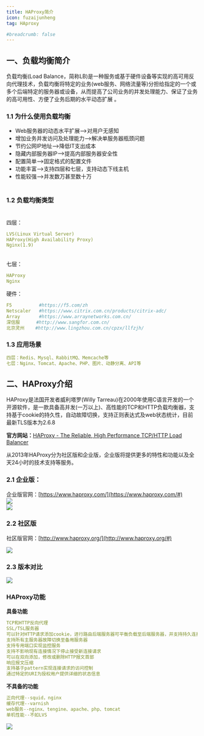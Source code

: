 ```yaml
---
title: HAProxy简介
icon: fuzaijunheng
tag: HAproxy

#breadcrumb: false
---
```


<a name="rwDmz"></a>

## 一、负载均衡简介 <br /> 

负载均衡(Load Balance，简称LB)是一种服务或基于硬件设备等实现的高可用反向代理技术，负载均衡将特定的业务(web服务、网络流量等)分担给指定的一个或多个后端特定的服务器或设备，从而提高了公司业务的并发处理能力、保证了业务的高可用性、方便了业务后期的水平动态扩展 。


<a name="yfLnN"></a>

### 1.1 为什么使用负载均衡 <br /> 

- Web服务器的动态水平扩展-->对用户无感知
- 增加业务并发访问及处理能力-->解决单服务器瓶颈问题
- 节约公网IP地址-->降低IT支出成本
- 隐藏内部服务器IP-->提高内部服务器安全性
- 配置简单-->固定格式的配置文件
- 功能丰富-->支持四层和七层，支持动态下线主机
- 性能较强-->并发数万甚至数十万 <br /> <br /> 
  <a name="EO2f2"></a>

### 1.2 负载均衡类型 <br /><br />

四层： 

```yaml
LVS(Linux Virtual Server)
HAProxy(High Availability Proxy)
Nginx(1.9)
```

<br /> 七层：

```yaml
HAProxy
Nginx
```

硬件：

```yaml
F5          #https://f5.com/zh
Netscaler   #https://www.citrix.com.cn/products/citrix-adc/
Array       #https://www.arraynetworks.com.cn/
深信服      #http://www.sangfor.com.cn/
北京灵州    #http://www.lingzhou.com.cn/cpzx/llfzjh/
```


<a name="PazV4"></a>

### 1.3 应用场景

```yaml
四层：Redis、Mysql、RabbitMQ、Memcache等
七层：Nginx、Tomcat、Apache、PHP、图片、动静分离、API等
```

<a name="AfNXm"></a>

## 二、HAProxy介绍

HAProxy是法国开发者威利塔罗(Willy Tarreau)在2000年使用C语言开发的一个开源软件，是一款具备高并发(一万以上)、高性能的TCP和HTTP负载均衡器，支持基于cookie的持久性，自动故障切换，支持正则表达式及web状态统计，目前最新TLS版本为2.6.8


**官方网站：**[HAProxy - The Reliable, High Performance TCP/HTTP Load Balancer](http://www.haproxy.org/)


从2013年HAProxy分为社区版和企业版，企业版将提供更多的特性和功能以及全天24小时的技术支持等服务。


<a name="Xt2Eg"></a>

### 2.1 企业版：

企业版官网：[https://www.haproxy.com/](https://www.haproxy.com/#)<br />![](http://cdn1.ryanxin.live/1675995545498-77850ef5-6d73-4ffe-882f-691ef3713f9c.png)<br />![](http://cdn1.ryanxin.live/1675995574359-095aeba5-52d9-40e1-873f-64163e87433c.png)
<a name="MlhwI"></a>

### 2.2 社区版

社区版官网：[http://www.haproxy.org/](http://www.haproxy.org/#)

![](http://cdn1.ryanxin.live/1675995482362-7d86eefe-80f7-458d-af6a-061526093643.png)


<a name="aCQ46"></a>

### 2.3 版本对比

![](http://cdn1.ryanxin.live/1675996454936-d6a599c3-3a34-402a-9e0b-8923159e50b7.jpeg)

<a name="GssQV"></a>

### HAProxy功能

**具备功能**

```yaml
TCP和HTTP反向代理
SSL/TSL服务器
可以针对HTTP请求添加cookie，进行路由后端服务器可平衡负载至后端服务器，并支持持久连接
支持所有主服务器故障切换至备用服务器
支持专用端口实现监控服务
支持不影响现有连接情况下停止接受新连接请求
可以在双向添加，修改或删除HTTP报文首部
响应报文压缩
支持基于pattern实现连接请求的访问控制
通过特定的URI为授权用户提供详细的状态信息
```

**不具备的功能**

```yaml
正向代理--squid，nginx
缓存代理--varnish
web服务--nginx、tengine、apache、php、tomcat
单机性能--不如LVS
```

![](http://cdn1.ryanxin.live/1675996850629-020a7d3b-31ed-42f2-892e-1b6f742dad79.png)



<a name="KxAtH"></a>

